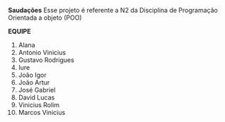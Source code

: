 **Saudações**
Esse projeto é referente a N2 da Disciplina de Programação Orientada a objeto (POO)

**EQUIPE**
1. Alana
2. Antonio Vinicius
3. Gustavo Rodrigues
4. Iure
5. João Igor
6. João Artur
7. José Gabriel
8. David Lucas
9. Vinicius Rolim
10. Marcos Vinicius

